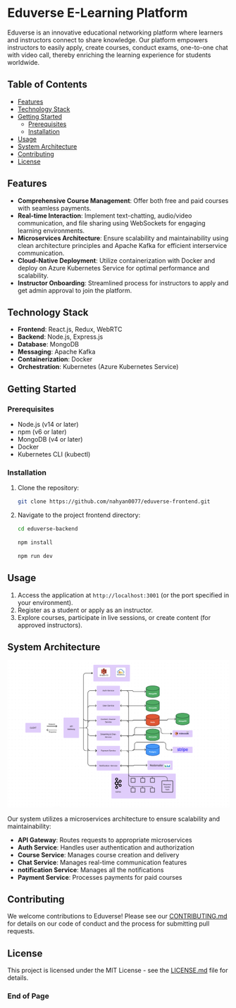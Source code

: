 # Eduverse E-Learning Platform

Eduverse is an innovative educational networking platform where learners and instructors connect to share knowledge. Our platform empowers instructors to easily apply, create courses, conduct exams, one-to-one chat with video call, thereby enriching the learning experience for students worldwide.

## Table of Contents
- [Features](#features)
- [Technology Stack](#technology-stack)
- [Getting Started](#getting-started)
  - [Prerequisites](#prerequisites)
  - [Installation](#installation)
- [Usage](#usage)
- [System Architecture](#system-architecture)
- [Contributing](#contributing)
- [License](#license)

## Features

- **Comprehensive Course Management**: Offer both free and paid courses with seamless payments.
- **Real-time Interaction**: Implement text-chatting, audio/video communication, and file sharing using WebSockets for engaging learning environments.
- **Microservices Architecture**: Ensure scalability and maintainability using clean architecture principles and Apache Kafka for efficient interservice communication.
- **Cloud-Native Deployment**: Utilize containerization with Docker and deploy on Azure Kubernetes Service for optimal performance and scalability.
- **Instructor Onboarding**: Streamlined process for instructors to apply and get admin approval to join the platform.

## Technology Stack

- **Frontend**: React.js, Redux, WebRTC
- **Backend**: Node.js, Express.js
- **Database**: MongoDB
- **Messaging**: Apache Kafka
- **Containerization**: Docker
- **Orchestration**: Kubernetes (Azure Kubernetes Service)


## Getting Started

### Prerequisites

- Node.js (v14 or later)
- npm (v6 or later)
- MongoDB (v4 or later)
- Docker
- Kubernetes CLI (kubectl)

### Installation

1. Clone the repository:

   ```bash
   git clone https://github.com/nahyan0077/eduverse-frontend.git
   ```

2. Navigate to the project frontend directory:

   ```bash
   cd eduverse-backend
   ```

   ```bash
   npm install
   ```

   ```bash
   npm run dev
   ```



## Usage

1. Access the application at `http://localhost:3001` (or the port specified in your environment).
2. Register as a student or apply as an instructor.
3. Explore courses, participate in live sessions, or create content (for approved instructors).

## System Architecture

![Eduverse System Architecture](./docs/system-design.png)

Our system utilizes a microservices architecture to ensure scalability and maintainability:

- **API Gateway**: Routes requests to appropriate microservices
- **Auth Service**: Handles user authentication and authorization
- **Course Service**: Manages course creation and delivery
- **Chat Service**: Manages real-time communication features
- **notification Service**: Manages all the notifications 
- **Payment Service**: Processes payments for paid courses

## Contributing

We welcome contributions to Eduverse! Please see our [CONTRIBUTING.md](CONTRIBUTING.md) for details on our code of conduct and the process for submitting pull requests.

## License

This project is licensed under the MIT License - see the [LICENSE.md](LICENSE.md) file for details.



### End of Page